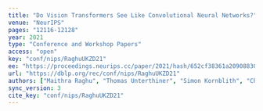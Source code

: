 ```yaml
---
title: "Do Vision Transformers See Like Convolutional Neural Networks?"
venue: "NeurIPS"
pages: "12116-12128"
year: 2021
type: "Conference and Workshop Papers"
access: "open"
key: "conf/nips/RaghuUKZD21"
ee: "https://proceedings.neurips.cc/paper/2021/hash/652cf38361a209088302ba2b8b7f51e0-Abstract.html"
url: "https://dblp.org/rec/conf/nips/RaghuUKZD21"
authors: ["Maithra Raghu", "Thomas Unterthiner", "Simon Kornblith", "Chiyuan Zhang", "Alexey Dosovitskiy"]
sync_version: 3
cite_key: "conf/nips/RaghuUKZD21"
---
```

